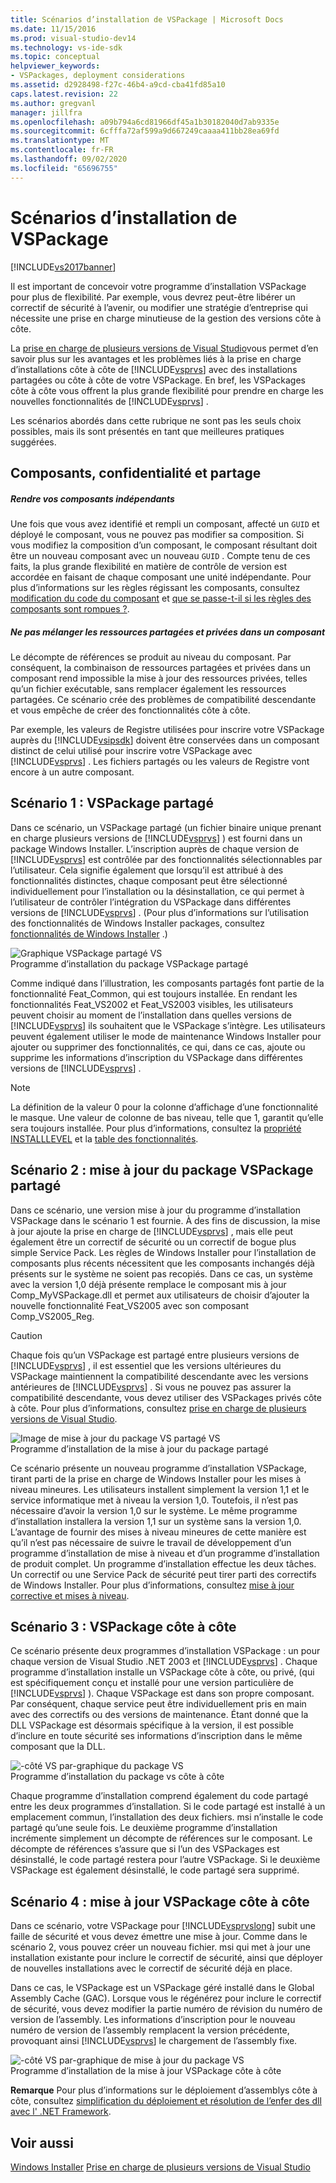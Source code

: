 ```yaml
---
title: Scénarios d’installation de VSPackage | Microsoft Docs
ms.date: 11/15/2016
ms.prod: visual-studio-dev14
ms.technology: vs-ide-sdk
ms.topic: conceptual
helpviewer_keywords:
- VSPackages, deployment considerations
ms.assetid: d2928498-f27c-46b4-a9cd-cba41fd85a10
caps.latest.revision: 22
ms.author: gregvanl
manager: jillfra
ms.openlocfilehash: a09b794a6cd81966df45a1b30182040d7ab9335e
ms.sourcegitcommit: 6cfffa72af599a9d667249caaaa411bb28ea69fd
ms.translationtype: MT
ms.contentlocale: fr-FR
ms.lasthandoff: 09/02/2020
ms.locfileid: "65696755"
---
```

# <a name="vspackage-setup-scenarios"></a>Scénarios d’installation de VSPackage
[!INCLUDE[vs2017banner](../../includes/vs2017banner.md)]

Il est important de concevoir votre programme d’installation VSPackage pour plus de flexibilité. Par exemple, vous devrez peut-être libérer un correctif de sécurité à l’avenir, ou modifier une stratégie d’entreprise qui nécessite une prise en charge minutieuse de la gestion des versions côte à côte.  
  
 La [prise en charge de plusieurs versions de Visual Studio](../../extensibility/supporting-multiple-versions-of-visual-studio.md)vous permet d’en savoir plus sur les avantages et les problèmes liés à la prise en charge d’installations côte à côte de [!INCLUDE[vsprvs](../../includes/vsprvs-md.md)] avec des installations partagées ou côte à côte de votre VSPackage. En bref, les VSPackages côte à côte vous offrent la plus grande flexibilité pour prendre en charge les nouvelles fonctionnalités de [!INCLUDE[vsprvs](../../includes/vsprvs-md.md)] .  
  
 Les scénarios abordés dans cette rubrique ne sont pas les seuls choix possibles, mais ils sont présentés en tant que meilleures pratiques suggérées.  
  
## <a name="components-privacy-and-sharing"></a>Composants, confidentialité et partage  
  
##### <a name="make-your-components-independent"></a>Rendre vos composants indépendants  
 Une fois que vous avez identifié et rempli un composant, affecté un `GUID` et déployé le composant, vous ne pouvez pas modifier sa composition. Si vous modifiez la composition d’un composant, le composant résultant doit être un nouveau composant avec un nouveau `GUID` . Compte tenu de ces faits, la plus grande flexibilité en matière de contrôle de version est accordée en faisant de chaque composant une unité indépendante. Pour plus d’informations sur les règles régissant les composants, consultez [modification du code du composant](https://msdn.microsoft.com/library/aa367849\(VS.85\).aspx) et [que se passe-t-il si les règles des composants sont rompues ?](https://msdn.microsoft.com/library/aa372795\(VS.85\).aspx).  
  
##### <a name="do-not-mix-shared-and-private-resources-in-a-component"></a>Ne pas mélanger les ressources partagées et privées dans un composant  
 Le décompte de références se produit au niveau du composant. Par conséquent, la combinaison de ressources partagées et privées dans un composant rend impossible la mise à jour des ressources privées, telles qu’un fichier exécutable, sans remplacer également les ressources partagées. Ce scénario crée des problèmes de compatibilité descendante et vous empêche de créer des fonctionnalités côte à côte.  
  
 Par exemple, les valeurs de Registre utilisées pour inscrire votre VSPackage auprès du [!INCLUDE[vsipsdk](../../includes/vsipsdk-md.md)] doivent être conservées dans un composant distinct de celui utilisé pour inscrire votre VSPackage avec [!INCLUDE[vsprvs](../../includes/vsprvs-md.md)] . Les fichiers partagés ou les valeurs de Registre vont encore à un autre composant.  
  
## <a name="scenario-1-shared-vspackage"></a>Scénario 1 : VSPackage partagé  
 Dans ce scénario, un VSPackage partagé (un fichier binaire unique prenant en charge plusieurs versions de [!INCLUDE[vsprvs](../../includes/vsprvs-md.md)] ) est fourni dans un package Windows Installer. L’inscription auprès de chaque version de [!INCLUDE[vsprvs](../../includes/vsprvs-md.md)] est contrôlée par des fonctionnalités sélectionnables par l’utilisateur. Cela signifie également que lorsqu’il est attribué à des fonctionnalités distinctes, chaque composant peut être sélectionné individuellement pour l’installation ou la désinstallation, ce qui permet à l’utilisateur de contrôler l’intégration du VSPackage dans différentes versions de [!INCLUDE[vsprvs](../../includes/vsprvs-md.md)] . (Pour plus d’informations sur l’utilisation des fonctionnalités de Windows Installer packages, consultez [fonctionnalités de Windows Installer](https://msdn.microsoft.com/library/aa372840\(VS.85\).aspx) .)  
  
 ![Graphique VSPackage partagé VS](../../extensibility/internals/media/vs-sharedpackage.gif "VS_SharedPackage")  
Programme d’installation du package VSPackage partagé  
  
 Comme indiqué dans l’illustration, les composants partagés font partie de la fonctionnalité Feat_Common, qui est toujours installée. En rendant les fonctionnalités Feat_VS2002 et Feat_VS2003 visibles, les utilisateurs peuvent choisir au moment de l’installation dans quelles versions de [!INCLUDE[vsprvs](../../includes/vsprvs-md.md)] ils souhaitent que le VSPackage s’intègre. Les utilisateurs peuvent également utiliser le mode de maintenance Windows Installer pour ajouter ou supprimer des fonctionnalités, ce qui, dans ce cas, ajoute ou supprime les informations d’inscription du VSPackage dans différentes versions de [!INCLUDE[vsprvs](../../includes/vsprvs-md.md)] .  
  
> [!NOTE]
> La définition de la valeur 0 pour la colonne d’affichage d’une fonctionnalité le masque. Une valeur de colonne de bas niveau, telle que 1, garantit qu’elle sera toujours installée. Pour plus d’informations, consultez la [propriété INSTALLLEVEL](https://msdn.microsoft.com/library/aa369536\(VS.85\).aspx) et la [table des fonctionnalités](https://msdn.microsoft.com/library/aa368585.aspx).  
  
## <a name="scenario-2-shared-vspackage-update"></a>Scénario 2 : mise à jour du package VSPackage partagé  
 Dans ce scénario, une version mise à jour du programme d’installation VSPackage dans le scénario 1 est fournie. À des fins de discussion, la mise à jour ajoute la prise en charge de [!INCLUDE[vsprvs](../../includes/vsprvs-md.md)] , mais elle peut également être un correctif de sécurité ou un correctif de bogue plus simple Service Pack. Les règles de Windows Installer pour l’installation de composants plus récents nécessitent que les composants inchangés déjà présents sur le système ne soient pas recopiés. Dans ce cas, un système avec la version 1,0 déjà présente remplace le composant mis à jour Comp_MyVSPackage.dll et permet aux utilisateurs de choisir d’ajouter la nouvelle fonctionnalité Feat_VS2005 avec son composant Comp_VS2005_Reg.  
  
> [!CAUTION]
> Chaque fois qu’un VSPackage est partagé entre plusieurs versions de [!INCLUDE[vsprvs](../../includes/vsprvs-md.md)] , il est essentiel que les versions ultérieures du VSPackage maintiennent la compatibilité descendante avec les versions antérieures de [!INCLUDE[vsprvs](../../includes/vsprvs-md.md)] . Si vous ne pouvez pas assurer la compatibilité descendante, vous devez utiliser des VSPackages privés côte à côte. Pour plus d’informations, consultez [prise en charge de plusieurs versions de Visual Studio](../../extensibility/supporting-multiple-versions-of-visual-studio.md).  
  
 ![Image de mise à jour du package VS partagé VS](../../extensibility/internals/media/vs-sharedpackageupdate.gif "VS_SharedPackageUpdate")  
Programme d’installation de la mise à jour du package partagé  
  
 Ce scénario présente un nouveau programme d’installation VSPackage, tirant parti de la prise en charge de Windows Installer pour les mises à niveau mineures. Les utilisateurs installent simplement la version 1,1 et le service informatique met à niveau la version 1,0. Toutefois, il n’est pas nécessaire d’avoir la version 1,0 sur le système. Le même programme d’installation installera la version 1,1 sur un système sans la version 1,0. L’avantage de fournir des mises à niveau mineures de cette manière est qu’il n’est pas nécessaire de suivre le travail de développement d’un programme d’installation de mise à niveau et d’un programme d’installation de produit complet. Un programme d’installation effectue les deux tâches. Un correctif ou une Service Pack de sécurité peut tirer parti des correctifs de Windows Installer. Pour plus d’informations, consultez [mise à jour corrective et mises à niveau](https://msdn.microsoft.com/library/aa370579\(VS.85\).aspx).  
  
## <a name="scenario-3-side-by-side-vspackage"></a>Scénario 3 : VSPackage côte à côte  
 Ce scénario présente deux programmes d’installation VSPackage : un pour chaque version de Visual Studio .NET 2003 et [!INCLUDE[vsprvs](../../includes/vsprvs-md.md)] . Chaque programme d’installation installe un VSPackage côte à côte, ou privé, (qui est spécifiquement conçu et installé pour une version particulière de [!INCLUDE[vsprvs](../../includes/vsprvs-md.md)] ). Chaque VSPackage est dans son propre composant. Par conséquent, chaque service peut être individuellement pris en main avec des correctifs ou des versions de maintenance. Étant donné que la DLL VSPackage est désormais spécifique à la version, il est possible d’inclure en toute sécurité ses informations d’inscription dans le même composant que la DLL.  
  
 ![&#45;côté VS par&#45;graphique du package VS](../../extensibility/internals/media/vs-sbys-package.gif "VS_SbyS_Package")  
Programme d’installation du package vs côte à côte  
  
 Chaque programme d’installation comprend également du code partagé entre les deux programmes d’installation. Si le code partagé est installé à un emplacement commun, l’installation des deux fichiers. msi n’installe le code partagé qu’une seule fois. Le deuxième programme d’installation incrémente simplement un décompte de références sur le composant. Le décompte de références s’assure que si l’un des VSPackages est désinstallé, le code partagé restera pour l’autre VSPackage. Si le deuxième VSPackage est également désinstallé, le code partagé sera supprimé.  
  
## <a name="scenario-4-side-by-side-vspackage-update"></a>Scénario 4 : mise à jour VSPackage côte à côte  
 Dans ce scénario, votre VSPackage pour [!INCLUDE[vsprvslong](../../includes/vsprvslong-md.md)] subit une faille de sécurité et vous devez émettre une mise à jour. Comme dans le scénario 2, vous pouvez créer un nouveau fichier. msi qui met à jour une installation existante pour inclure le correctif de sécurité, ainsi que déployer de nouvelles installations avec le correctif de sécurité déjà en place.  
  
 Dans ce cas, le VSPackage est un VSPackage géré installé dans le Global Assembly Cache (GAC). Lorsque vous le régénérez pour inclure le correctif de sécurité, vous devez modifier la partie numéro de révision du numéro de version de l’assembly. Les informations d’inscription pour le nouveau numéro de version de l’assembly remplacent la version précédente, provoquant ainsi [!INCLUDE[vsprvs](../../includes/vsprvs-md.md)] le chargement de l’assembly fixe.  
  
 ![&#45;côté VS par&#45;graphique de mise à jour du package VS](../../extensibility/internals/media/vs-sbys-packageupdate.gif "VS_SbyS_PackageUpdate")  
Programme d’installation de la mise à jour VSPackage côte à côte  
  
 **Remarque** Pour plus d’informations sur le déploiement d’assemblys côte à côte, consultez [simplification du déploiement et résolution de l’enfer des dll avec l' .NET Framework](https://msdn.microsoft.com/library/ms973843.aspx).  
  
## <a name="see-also"></a>Voir aussi  
 [Windows Installer](https://msdn.microsoft.com/library/cc185688\(VS.85\).aspx)   
 [Prise en charge de plusieurs versions de Visual Studio](../../extensibility/supporting-multiple-versions-of-visual-studio.md)
